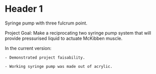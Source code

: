 # Header 1 #
Syringe pump with three fulcrum point.

Project Goal: Make a reciprocating two syringe pump system that will provide pressurised liquid to actuate McKibben muscle.

In the current version:

	- Demonstrated project faisability.
	
	- Working syringe pump was made out of acrylic.
